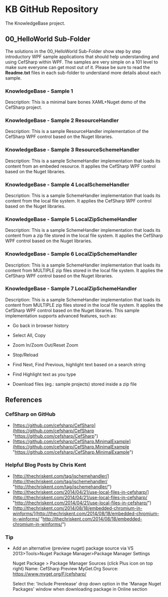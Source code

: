 # KB GitHub Repository
The KnowledgeBase project.

## 00_HelloWorld Sub-Folder

The solutions in the 00_HelloWorld Sub-Folder show step by step introductory
WPF sample applications that should help understanding and using CefSharp
within WPF. The samples are very simple on a 101 level to make sure everyone
can get most out of it. Please be sure to read the **Readme.txt** files in each
sub-folder to understand more details about each sample.

### KnowledgeBase - Sample 1
Description: This is a minimal bare bones XAML+Nuget demo of the CefSharp project.

### KnowledgeBase - Sample 2 ResourceHandler
Description: This is a sample ResourceHandler implementation of the CefSharp WPF control based on the Nuget libraries.

### KnowledgeBase - Sample 3 ResourceSchemeHandler

Description: This is a sample SchemeHandler implementation that loads its content from an embeded resource. It applies the CefSharp WPF control based on the Nuget libraries.

### KnowledgeBase - Sample 4 LocalSchemeHandler

Description: This is a sample SchemeHandler implementation that loads its content from the local file system. It applies the CefSharp WPF control based on the Nuget libraries.

### KnowledgeBase - Sample 5 LocalZipSchemeHandler

Description: This is a sample SchemeHandler implementation that loads its content from a zip file stored in the local file system. It applies the CefSharp WPF control based on the Nuget libraries.

### KnowledgeBase - Sample 6 LocalZipSchemeHandler

Description: This is a sample SchemeHandler implementation that loads its content from MULTIPLE zip files stored in the local file system. It applies the CefSharp WPF control based on the Nuget libraries.

### KnowledgeBase - Sample 7 LocalZipSchemeHandler

Description: This is a sample SchemeHandler implementation that loads its content from MULTIPLE zip files stored in the local file system. It applies the CefSharp WPF control based on the Nuget libraries. This sample implementation supports advanced features, such as:
- Go back in browser history
- Select All, Copy
- Zoom In/Zoom Out/Reset Zoom
- Stop/Reload
- Find Next, Find Previous, highlight text based on a search string

- Find Highlight text as you type
- Download files (eg.: sample projects) stored inside a zip file

## References

### CefSharp on GitHub

- [https://github.com/cefsharp/CefSharp](https://github.com/cefsharp/CefSharp "https://github.com/cefsharp/CefSharp")
- [https://github.com/cefsharp/CefSharp.MinimalExample](https://github.com/cefsharp/CefSharp.MinimalExample "https://github.com/cefsharp/CefSharp.MinimalExample")

### Helpful Blog Posts by Chris Kent

- [http://thechriskent.com/tag/ischemehandler/](http://thechriskent.com/tag/ischemehandler/ "http://thechriskent.com/tag/ischemehandler/")
- [http://thechriskent.com/2014/04/21/use-local-files-in-cefsharp/](http://thechriskent.com/2014/04/21/use-local-files-in-cefsharp/ "http://thechriskent.com/2014/04/21/use-local-files-in-cefsharp/")
- [http://thechriskent.com/2014/08/18/embedded-chromium-in-winforms/](http://thechriskent.com/2014/08/18/embedded-chromium-in-winforms/ "http://thechriskent.com/2014/08/18/embedded-chromium-in-winforms/")

### Tip

- Add an alternative (preview nuget) package source via
  VS 2013>Tools>Nuget Package Manager>Package Manager Settings

  Nuget Package > Package Manager Sources (click Plus icon on top right)
  Name: CefSharp Preview MyGet.Org
  Source: https://www.myget.org/F/cefsharp/

  Select the:
              'Include Prerelease' drop down option in the
              'Manage Nuget Packages' window when downloading package in Online section